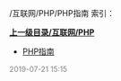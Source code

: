 /互联网/PHP/PHP指南 索引：


**[上一级目录/互联网/PHP](/互联网/PHP/index.md)**

- [PHP指南](/互联网/PHP/PHP指南/PHP指南.md)


<font size=2 color='grey'> 2019-07-21 15:15 </font>